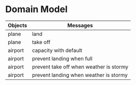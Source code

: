 # Domain Model

| Objects     | Messages                                |
|-------------|-----------------------------------------|         
| plane       | land                                    |
| plane       | take off                                |
| airport     | capacity with default                   |
| airport     | prevent landing when full               |
| airport     | prevent take off when weather is stormy |
| airport     | prevent landing when weather is stormy  |                           |
